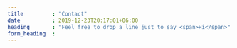 ```yaml
---
title         : "Contact"
date          : 2019-12-23T20:17:01+06:00
heading       : "Feel free to drop a line just to say <span>Hi</span>"
form_heading  : 
---
```

